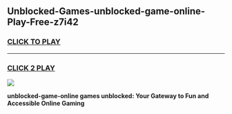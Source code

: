 
## Unblocked-Games-unblocked-game-online-Play-Free-z7i42
<h3>
<a href="https://premium76.site?title=unblocked-game-online&ref=10A">CLICK TO PLAY</a></h3>
<hr>

<h3>
<a href="https://premium76.site?title=unblocked-game-online&ref=10A">CLICK 2 PLAY</a>
  
</h3>

<a href="https://premium76.site?title=unblocked-game-online&ref=10A"><img src="https://clearcache.store/games.png"></a>


**unblocked-game-online games unblocked: Your Gateway to Fun and Accessible Online Gaming**
